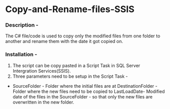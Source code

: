 # Copy-and-Rename-files-SSIS

### Description - 

The C# file/code is used to copy only the modified files from one folder to another and rename them with the date it got copied on.

### Installation -

1. The script can be copy pasted in a Script Task in SQL Server Intergration Services(SSIS).
2. Three parameters need to be setup in the Script Task -
-
	 SourceFolder -  Folder where the initial files are at
   DestinationFolder - Folder where the new files need to be copied to
     LastLoadDate- Modified date of the files in the SourceFolder -  so that only the new files are 	                           overwritten in the new folder.
